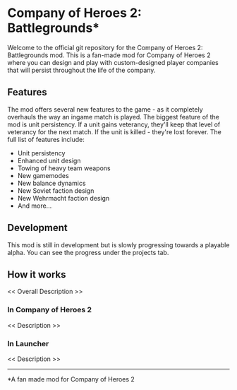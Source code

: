 # Company of Heroes 2: Battlegrounds*
Welcome to the official git repository for the Company of Heroes 2: Battlegrounds mod. This is a fan-made mod for Company of Heroes 2 where you can design and play with custom-designed player companies that will persist throughout the life of the company.

## Features
The mod offers several new features to the game - as it completely overhauls the way an ingame match is played. The biggest feature of the mod is unit persistency. If a unit gains veterancy, they'll keep that level of veterancy for the next match. If the unit is killed - they're lost forever. The full list of features include:

* Unit persistency
* Enhanced unit design
* Towing of heavy team weapons
* New gamemodes
* New balance dynamics
* New Soviet faction design
* New Wehrmacht faction design
* And more...

## Development
This mod is still in development but is slowly progressing towards a playable alpha. You can see the progress under the projects tab.

## How it works
<< Overall Description >>
### In Company of Heroes 2
<< Description >>
### In Launcher
<< Description >>

---
*A fan made mod for Company of Heroes 2